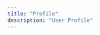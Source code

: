 ```yaml
---
title: "Profile"
description: "User Profile"
---
```


<div class="mt-3">

<UserIntro />

</div>

<div class="mt-3">

<ProfileTabs />

</div>
